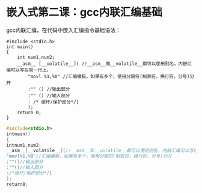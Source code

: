 <link href="../../../css/style.css" rel="stylesheet" type="text/css" />


# 嵌入式第二课：gcc内联汇编基础

gcc内联汇编，在代码中嵌入汇编指令基础语法：

  

    
    
    #include <stdio.h>
    int main()
    {
        int num1,num2;
        __asm__ [__volatile__]( //__asm__和__volatile__都可以使用别名，内嵌汇编可以写在同一行上。
            "movl %1,%0" //汇编模板，如果有多个，使用分隔符(制表符，换行符，分号)分开
            :"" () //输出部分
            :"" () //输入部分
            : /* 破坏/保护部分*/]
            );
        return 0;
    }

  

```c
#include<stdio.h>
intmain()
{
intnum1,num2;
__asm__[__volatile__](//__asm__和__volatile__都可以使用别名，内嵌汇编可以写在同一行上。
"movl%1,%0"//汇编模板，如果有多个，使用分隔符(制表符，换行符，分号)分开
:""()//输出部分
:""()//输入部分
:/*破坏/保护部分*/]
);
return0;
```

